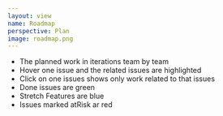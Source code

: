 ```yaml
---
layout: view
name: Roadmap
perspective: Plan
image: roadmap.png
---
```

<ul>
  <li>The planned work in iterations team by team</li>
  <li>Hover one issue and the related issues are highlighted</li>
  <li>Click on one issues shows only work related to that issues</li>
  <li>Done issues are green</li>
  <li>Stretch Features are blue</li>
  <li>Issues marked atRisk ar red</li>
</ul>
